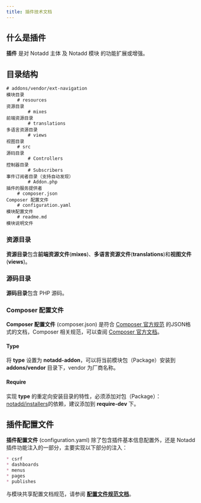 ```yaml
---
title: 插件技术文档
---
```


## 什么是插件

**插件** 是对 Notadd 主体 及 Notadd 模块 的功能扩展或增强。

## 目录结构

```
# addons/vendor/ext-navigation                                                 模块目录
    # resources                                                                资源目录
        # mixes                                                                前端资源目录
        # translations                                                         多语言资源目录
        # views                                                                视图目录
    # src                                                                      源码目录
        # Controllers                                                          控制器目录
        # Subscribers                                                          事件订阅者目录（支持自动发现）
        # Addon.php                                                        插件的服务提供者
    # composer.json                                                            Composer 配置文件
    # configuration.yaml                                                       模块配置文件
    # readme.md                                                                模块说明文件
```

### 资源目录

**资源目录**包含**前端资源文件**(**mixes**)、**多语言资源文件**(**translations**)和**视图文件**(**views**)。

### 源码目录

**源码目录**包含 PHP 源码。

### Composer 配置文件

**Composer 配置文件** (composer.json) 是符合 [Composer 官方规范](https://getcomposer.org/doc/04-schema.md) 的JSON格式的文档，Composer 相关规范，可以查阅 [Composer 官方文档](https://getcomposer.org)。

#### Type

将 **type** 设置为 **notadd-addon**，可以将当前模块包（Package）安装到 **addons/vendor** 目录下，vendor 为厂商名称。

#### Require

实现 **type** 的重定向安装目录的特性，必须添加对包（Package）：[notadd/installers](https://packagist.org/packages/notadd/installers)的依赖，建议添加到 **require-dev** 下。

## 插件配置文件

**插件配置文件** (configuration.yaml) 除了包含插件基本信息配置外，还是 Notadd 插件功能注入的一部分，主要实现以下部分的注入：

```markdown
* csrf                                                                         # CSRF 例外
* dashboards                                                                   # 后台首页仪表盘模块
* menus                                                                        # 后台菜单
* pages                                                                        # 后台自定义页面
* publishes                                                                    # 资源发布
```

与模块共享配置文档规范，请参阅 [**配置文件规范文档**](../configurations/)。
